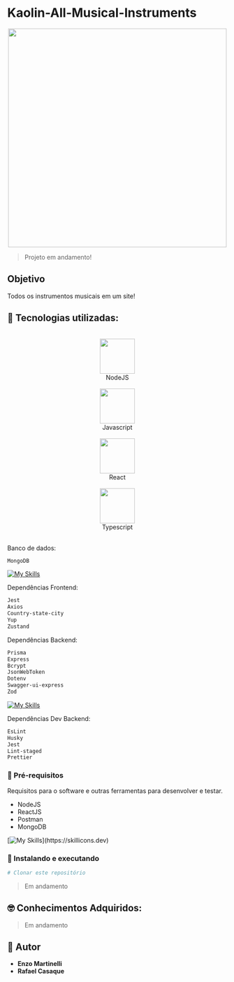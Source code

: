 # Kaolin-All-Musical-Instruments

<div align="center">
<img class="logo" src="https://github.com/EnzowMb/Kaolin-All-Musical-Instruments/assets/89809584/f3460850-decc-4292-a0e8-1c717c0889c7" width="500px">
</div>

> Projeto em andamento!

## Objetivo

Todos os instrumentos musicais em um site!

## 🔨 Tecnologias utilizadas:

<br>
<div align="center">
  <img src="https://media0.giphy.com/media/kdFc8fubgS31b8DsVu/giphy.gif?cid=6c09b952dhwk9bqgz0bqz22reneg02ieh74gta1xqkvera4t&ep=v1_stickers_related&rid=giphy.gif&ct=s" width="80px"><br>NodeJS<br><br>
  <img src="https://media.giphy.com/media/ln7z2eWriiQAllfVcn/giphy.gif" width="80px"><br>Javascript<br><br>
  <img src="https://media.giphy.com/media/eNAsjO55tPbgaor7ma/giphy.gif" width="80px"><br>React<br><br>
  <img src="https://github.com/EnzowMb/Kaolin-All-Musical-Instruments/assets/89809584/7f2777b4-d124-49bc-8e82-9171ae02076d" width="80px"><br>Typescript<br><br>
</div>

Banco de dados:

```bash
MongoDB
```

[![My Skills](https://skillicons.dev/icons?i=mongo)](https://skillicons.dev)

Dependências Frontend:

```bash
Jest
Axios
Country-state-city
Yup
Zustand
```

Dependências Backend:

```bash
Prisma
Express
Bcrypt
JsonWebToken
Dotenv
Swagger-ui-express
Zod
```

[![My Skills](https://skillicons.dev/icons?i=express)](https://skillicons.dev)

Dependências Dev Backend:

```bash
EsLint
Husky
Jest
Lint-staged
Prettier
```

### 🤖 Pré-requisitos

Requisitos para o software e outras ferramentas para desenvolver e testar.

- NodeJS
- ReactJS
- Postman
- MongoDB

[![My Skills](https://skillicons.dev/icons?i=postman,mongodb,react,)](https://skillicons.dev)

### 🎲 Instalando e executando

```bash
# Clonar este repositório

```

> Em andamento

## 🤓 Conhecimentos Adquiridos:

> Em andamento

## 👥 Autor

- **Enzo Martinelli**
- **Rafael Casaque**
